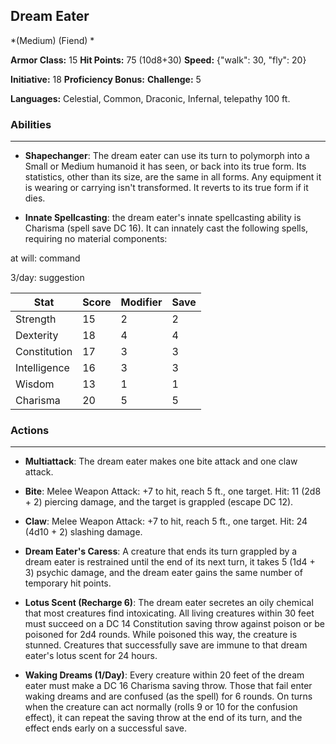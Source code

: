 ## Dream Eater
*(Medium) (Fiend) *

**Armor Class:** 15
**Hit Points:** 75 (10d8+30)
**Speed:** {"walk": 30, "fly": 20}

**Initiative:** 18
**Proficiency Bonus:**
**Challenge:** 5

**Languages:** Celestial, Common, Draconic, Infernal, telepathy 100 ft.

### Abilities
 --- 
- **Shapechanger**: The dream eater can use its turn to polymorph into a Small or Medium humanoid it has seen, or back into its true form. Its statistics, other than its size, are the same in all forms. Any equipment it is wearing or carrying isn't transformed. It reverts to its true form if it dies.

- **Innate Spellcasting**: the dream eater's innate spellcasting ability is Charisma (spell save DC 16). It can innately cast the following spells, requiring no material components:

at will: command

3/day: suggestion



| Stat | Score | Modifier | Save |
| ---- | ---- | ---- | ---- |
| Strength | 15 | 2 | 2 |
| Dexterity | 18 | 4 | 4 |
| Constitution | 17 | 3 | 3 |
| Intelligence | 16 | 3 | 3 |
| Wisdom | 13 | 1 | 1 |
| Charisma | 20 | 5 | 5 |

### Actions
 --- 
- **Multiattack**: The dream eater makes one bite attack and one claw attack.

- **Bite**: Melee Weapon Attack: +7 to hit, reach 5 ft., one target. Hit: 11 (2d8 + 2) piercing damage, and the target is grappled (escape DC 12).

- **Claw**: Melee Weapon Attack: +7 to hit, reach 5 ft., one target. Hit: 24 (4d10 + 2) slashing damage.

- **Dream Eater's Caress**: A creature that ends its turn grappled by a dream eater is restrained until the end of its next turn, it takes 5 (1d4 + 3) psychic damage, and the dream eater gains the same number of temporary hit points.

- **Lotus Scent (Recharge 6)**: The dream eater secretes an oily chemical that most creatures find intoxicating. All living creatures within 30 feet must succeed on a DC 14 Constitution saving throw against poison or be poisoned for 2d4 rounds. While poisoned this way, the creature is stunned. Creatures that successfully save are immune to that dream eater's lotus scent for 24 hours.

- **Waking Dreams (1/Day)**: Every creature within 20 feet of the dream eater must make a DC 16 Charisma saving throw. Those that fail enter waking dreams and are confused (as the spell) for 6 rounds. On turns when the creature can act normally (rolls 9 or 10 for the confusion effect), it can repeat the saving throw at the end of its turn, and the effect ends early on a successful save.

